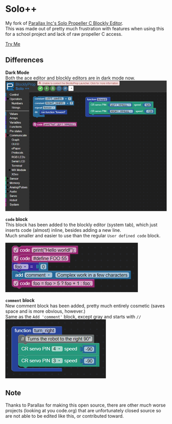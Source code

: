 # Solo++

My fork of [Parallax Inc's Solo Propeller C Blockly Editor](https://github.com/parallaxinc/solo).  
This was made out of pretty much frustration with features when using this for a school project and lack of raw propeller C access.

[Try Me](https://dvvcz.github.io/solo/index.html)

## Differences

__Dark Mode__  
Both the ace editor and blockly editors are in dark mode now.  
![Editor](assets/editor.png)

__``code`` block__  
This block has been added to the blockly editor (system tab), which just inserts code (almost) inline, besides adding a new line.  
Much smaller and easier to use than the regular ``User defined code`` block.  

![Code block](assets/code.png)

__``comment`` block__  
New comment block has been added, pretty much entirely cosmetic (saves space and is more obvious, however.)  
Same as the ``Add 'comment'`` block, except gray and starts with ``//``  
![Comment](assets/comment.png)

## Note
Thanks to Parallax for making this open source, there are other *much* worse projects (looking at you code.org) that are unfortunately closed source so are not able to be edited like this, or contributed toward.
